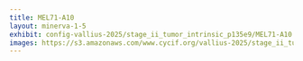 ```yaml
---
title: MEL71-A10
layout: minerva-1-5
exhibit: config-vallius-2025/stage_ii_tumor_intrinsic_p135e9/MEL71-A10
images: https://s3.amazonaws.com/www.cycif.org/vallius-2025/stage_ii_tumor_intrinsic_p135e9/MEL71-A10
---
```

